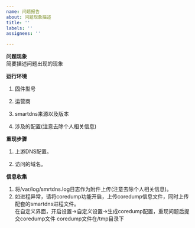 ```yaml
---
name: 问题报告
about: 问题现象描述
title: ''
labels: ''
assignees: ''

---
```


**问题现象**  
简要描述问题出现的现象

**运行环境**
1. 固件型号  

2. 运营商  

3. smartdns来源以及版本

4. 涉及的配置(注意去除个人相关信息)


**重现步骤**
1. 上游DNS配置。  

2. 访问的域名。  


**信息收集**  
1. 将/var/log/smrtdns.log日志作为附件上传(注意去除个人相关信息)。  
2. 如进程异常，请将coredump功能开启，上传coredump信息文件，同时上传配套的smartdns进程文件。  
在自定义界面，开启设置->自定义设置->生成coredump配置，重现问题后提交coredump文件
coredump文件在/tmp目录下

